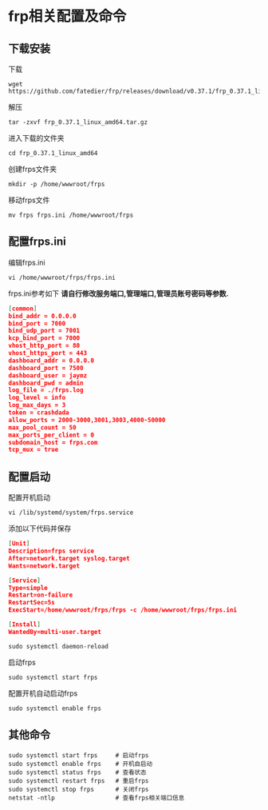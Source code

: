 # frp相关配置及命令

## 下载安装

下载

```shell
wget https://github.com/fatedier/frp/releases/download/v0.37.1/frp_0.37.1_linux_amd64.tar.gz
```

解压

```shell
tar -zxvf frp_0.37.1_linux_amd64.tar.gz
```

进入下载的文件夹

```shell
cd frp_0.37.1_linux_amd64
```

创建frps文件夹

```shell
mkdir -p /home/wwwroot/frps
```

移动frps文件

```shell
mv frps frps.ini /home/wwwroot/frps
```

## 配置frps.ini

编辑frps.ini

```shell
vi /home/wwwroot/frps/frps.ini
```

frps.ini参考如下
**请自行修改服务端口,管理端口,管理员账号密码等参数.**

```json
[common]
bind_addr = 0.0.0.0
bind_port = 7000
bind_udp_port = 7001
kcp_bind_port = 7000
vhost_http_port = 80
vhost_https_port = 443
dashboard_addr = 0.0.0.0
dashboard_port = 7500
dashboard_user = jaymz
dashboard_pwd = admin
log_file = ./frps.log
log_level = info
log_max_days = 3
token = crashdada
allow_ports = 2000-3000,3001,3003,4000-50000
max_pool_count = 50
max_ports_per_client = 0
subdomain_host = frps.com
tcp_mux = true
```

## 配置启动

配置开机启动

```shell
vi /lib/systemd/system/frps.service
```

添加以下代码并保存

```json
[Unit]
Description=frps service
After=network.target syslog.target
Wants=network.target

[Service]
Type=simple
Restart=on-failure
RestartSec=5s
ExecStart=/home/wwwroot/frps/frps -c /home/wwwroot/frps/frps.ini

[Install]
WantedBy=multi-user.target
```

```shell
sudo systemctl daemon-reload
```

启动frps

```shell
sudo systemctl start frps
```

配置开机自动启动frps

```shell
sudo systemctl enable frps
```

## 其他命令

```shell
sudo systemctl start frps     # 启动frps
sudo systemctl enable frps    # 开机自启动
sudo systemctl status frps    # 查看状态
sudo systemctl restart frps   # 重启frps
sudo systemctl stop frps      # 关闭frps
netstat -ntlp                 # 查看frps相关端口信息
```